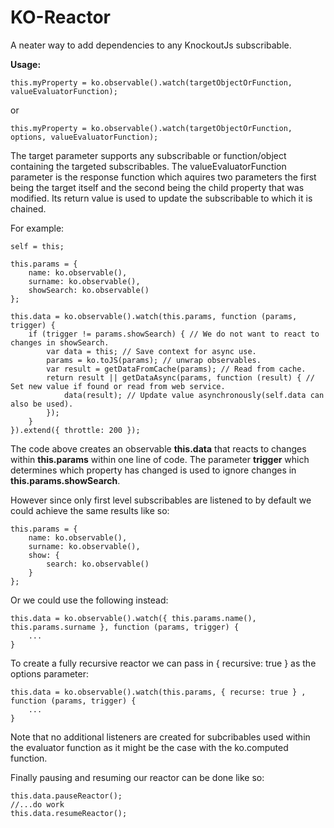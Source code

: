 KO-Reactor
===========

A neater way to add dependencies to any KnockoutJs subscribable.

<b>Usage:</b>

    this.myProperty = ko.observable().watch(targetObjectOrFunction, valueEvaluatorFunction);

or

    this.myProperty = ko.observable().watch(targetObjectOrFunction, options, valueEvaluatorFunction);

The target parameter supports any subscribable or function/object containing the targeted subscribables. The valueEvaluatorFunction 
parameter is the response function which aquires two parameters the first being the target itself and the second being 
the child property that was modified. Its return value is used to update the subscribable to which it is chained.

For example:
    
    self = this;

    this.params = {
        name: ko.observable(),
        surname: ko.observable(),
        showSearch: ko.observable()
    };

    this.data = ko.observable().watch(this.params, function (params, trigger) {
        if (trigger != params.showSearch) { // We do not want to react to changes in showSearch.
            var data = this; // Save context for async use.
            params = ko.toJS(params); // unwrap observables.
            var result = getDataFromCache(params); // Read from cache.
            return result || getDataAsync(params, function (result) { // Set new value if found or read from web service.
                data(result); // Update value asynchronously(self.data can also be used).
            });
        }
    }).extend({ throttle: 200 });
    
The code above creates an observable <b>this.data</b> that reacts to changes within <b>this.params</b> within one line of code.
The parameter <b>trigger</b> which determines which property has changed is used to ignore changes in <b>this.params.showSearch</b>.

However since only first level subscribables are listened to by default we could achieve the same results like so:

    this.params = {
        name: ko.observable(),
        surname: ko.observable(),
        show: { 
            search: ko.observable() 
        }
    };

Or we could use the following instead:

    this.data = ko.observable().watch({ this.params.name(), this.params.surname }, function (params, trigger) {
        ...
    }

To create a fully recursive reactor we can pass in { recursive: true } as the options parameter:

    this.data = ko.observable().watch(this.params, { recurse: true } , function (params, trigger) {
        ...
    }
    
Note that no additional listeners are created for subcribables used within the evaluator function as it might be the case
with the ko.computed function.

Finally pausing and resuming our reactor can be done like so:

    this.data.pauseReactor();
    //...do work
    this.data.resumeReactor();

